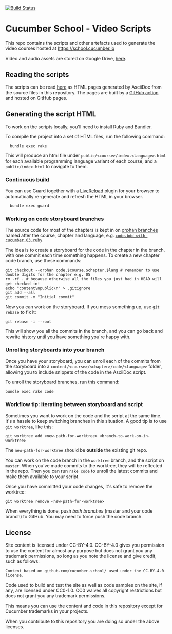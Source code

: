 [![Build Status](https://github.com/cucumber-school/scripts/workflows/html/badge.svg)](https://github.com/cucumber-school/scripts/actions)

# Cucumber School - Video Scripts

This repo contains the scripts and other artefacts used to generate the video courses hosted at https://school.cucumber.io

Video and audio assets are stored on Google Drive, [here](https://drive.google.com/drive/u/2/folders/1UevNOmYoxXFosSrg_wxfretQmJxunjv4).

## Reading the scripts

The scripts can be read [here](https://cucumber-school.github.io/scripts/) as HTML pages generated by AsciiDoc from the source files in this repository. The pages are built by a [GitHub action](https://github.com/cucumber-school/scripts/blob/master/.github/workflows/html.yml) and hosted on GitHub pages.

## Generating the script HTML

To work on the scripts locally, you'll need to install Ruby and Bundler.

To compile the project into a set of HTML files, run the following command:

```
  bundle exec rake
```

This will produce an html file under `public/<course>/index.<language>.html` for each available programming language variant of each course, and a `public/index.html` to navigate to them.

### Continuous build

You can use Guard together with a [LiveReload](http://livereload.com/) plugin for your browser to automatically re-generate and refresh the HTML in your browser.

```
  bundle exec guard
```

### Working on code storyboard branches

The source code for most of the chapters is kept in on [orphan branches](https://git-scm.com/docs/git-checkout/1.7.3.1#git-checkout---orphan) named after the course, chapter and language, e.g. [`code.bdd-with-cucumber.03.ruby`](https://github.com/cucumber-school/scripts/commits/code.bdd-with-cucumber.03,ruby)

The idea is to create a storyboard for the code in the chapter in the branch, with one commit each time something happens. To create a new chapter code branch, use these commands:

    git checkout --orphan code.$course.$chapter.$lang # remember to use double digits for the chapter e.g. 05
    rm -rf . # because otherwise all the files you just had in HEAD will get checked in!
    echo "content\npublic\n" > .gitignore
    git add --all
    git commit -m "Initial commit"

Now you can work on the storyboard. If you mess something up, use `git rebase` to fix it:

    git rebase -i --root

This will show you all the commits in the branch, and you can go back and rewrite history until you have something you're happy with.

### Unrolling storyboards into your branch

Once you have your storyboard, you can unroll each of the commits from the storyboard into a `content/<course>/<chapter>/code/<language>`
folder, allowing you to include snippets of the code in the AsciiDoc script.

To unroll the storyboard branches, run this command:

    bundle exec rake code

### Workflow tip: iterating between storyboard and script

Sometimes you want to work on the code and the script at the same time. It's a hassle to keep switching
branches in this situation. A good tip is to use `git worktree`, like this:

````
git worktree add <new-path-for-worktree> <branch-to-work-on-in-worktree>
````

The `new-path-for-worktree` should be **outside** the existing git repo.

You can work on the code branch in the `worktree` branch, and the script on `master`. When you've made commits to the worktree, they will be reflected in the repo. Then you can run `rake code` to unroll the latest commits and make them available to your script.

Once you have committed your code changes, it's safe to remove the worktree:

````
git worktree remove <new-path-for-worktree>
````

When everything is done, push *both branches* (master and your code branch) to GitHub. You may need to force push the code branch.

## License

Site content is licensed under CC-BY-4.0. CC-BY-4.0 gives you permission to use the content for almost any purpose but does not grant you any trademark permissions, so long as you note the license and give credit, such as follows:

    Content based on github.com/cucumber-school/ used under the CC-BY-4.0 license.

Code used to build and test the site as well as code samples on the site, if any, are licensed under CC0-1.0. CC0 waives all copyright restrictions but does not grant you any trademark permissions.

This means you can use the content and code in this repository except for Cucumber trademarks in your projects.

When you contribute to this repository you are doing so under the above licenses.
